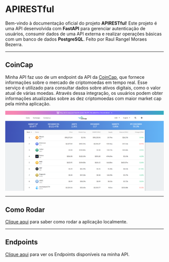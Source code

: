 # APIRESTful

Bem-vindo à documentação oficial do projeto **APIRESTful**! Este projeto é uma API desenvolvida com **FastAPI** para gerenciar autenticação de usuários, consumir dados de uma API externa e realizar operações básicas com um banco de dados **PostgreSQL**. Feito por Raul Rangel Moraes Bezerra.

---

## CoinCap

Minha API faz uso de um endpoint da API da [CoinCap](https://coincap.io), que fornece informações sobre o mercado de criptomoedas em tempo real. Esse serviço é utilizado para consultar dados sobre ativos digitais, como o valor atual de várias moedas. Através dessa integração, os usuários podem obter informações atualizadas sobre as dez criptomoedas com maior market cap pela minha aplicação.

![CoinCap](img/coincap.png)

---

## Como Rodar

[Clique aqui](setup.md) para saber como rodar a aplicação localmente.

---

## Endpoints

[Clique aqui](endpoints) para ver os Endpoints disponíveis na minha API.